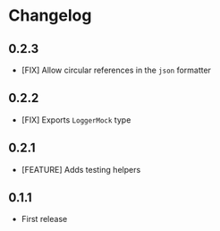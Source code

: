 # Changelog

## 0.2.3

- [FIX] Allow circular references in the `json` formatter

## 0.2.2

- [FIX] Exports `LoggerMock` type

## 0.2.1

- [FEATURE] Adds testing helpers

## 0.1.1

- First release
